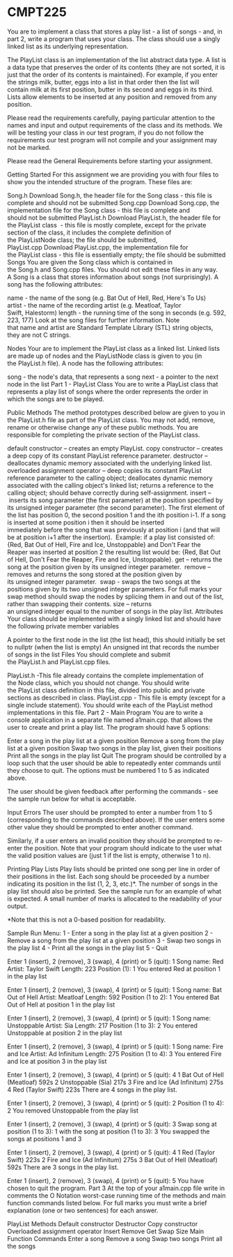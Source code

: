 # CMPT225
You are to implement a class that stores a play list - a list of songs - and, in part 2, write a program that uses your class. The class should use a singly linked list as its underlying representation.

The PlayList class is an implementation of the list abstract data type. A list is a data type that preserves the order of its contents (they are not sorted, it is just that the order of its contents is maintained). For example, if you enter the strings milk, butter, eggs into a list in that order then the list will contain milk at its first position, butter in its second and eggs in its third. Lists allow elements to be inserted at any position and removed from any position. 

Please read the requirements carefully, paying particular attention to the names and input and output requirements of the class and its methods. We will be testing your class in our test program, if you do not follow the requirements our test program will not compile and your assignment may not be marked.

Please read the General Requirements before starting your assignment.

Getting Started
For this assignment we are providing you with four files to show you the intended structure of the program. These files are:

Song.h Download Song.h, the header file for the Song class - this file is complete and should not be submitted
Song.cpp Download Song.cpp, the implementation file for the Song class - this file is complete and should not be submitted
PlayList.h Download PlayList.h, the header file for the PlayList class  - this file is mostly complete, except for the private section of the class, it includes the complete definition of the PlayListNode class; the file should be submitted, 
PlayList.cpp Download PlayList.cpp, the implementation file for the PlayList class - this file is essentially empty; the file should be submitted
Songs
You are given the Song class which is contained in the Song.h and Song.cpp files. You should not edit these files in any way. A Song is a class that stores information about songs (not surprisingly). A song has the following attributes:

name - the name of the song (e.g. Bat Out of Hell, Red, Here's To Us)
artist - the name of the recording artist (e.g. Meatloaf, Taylor Swift, Halestorm)
length - the running time of the song in seconds (e.g. 592, 223, 177)
Look at the song files for further information. Note that name and artist are Standard Template Library (STL) string objects, they are not C strings.

Nodes
Your are to implement the PlayList class as a linked list. Linked lists are made up of nodes and the PlayListNode class is given to you (in the PlayList.h file). A node has the following attributes:

song - the node's data, that represents a song
next - a pointer to the next node in the list
Part 1 - PlayList Class
You are to write a PlayList class that represents a play list of songs where the order represents the order in which the songs are to be played. 

Public Methods
The method prototypes described below are given to you in the PlayList.h file as part of the PlayList class. You may not add, remove, rename or otherwise change any of these public methods. You are responsible for completing the private section of the PlayList class.

default constructor – creates an empty PlayList.
copy constructor – creates a deep copy of its constant PlayList reference parameter.
destructor – deallocates dynamic memory associated with the underlying linked list.
overloaded assignment operator – deep copies its constant PlayList reference parameter to the calling object; deallocates dynamic memory associated with the calling object's linked list; returns a reference to the calling object; should behave correctly during self-assignment.
insert – inserts its song parameter (the first parameter) at the position specified by its unsigned integer parameter (the second parameter). The first element of the list has position 0, the second position 1 and the ith position i-1. If a song is inserted at some position i then it should be inserted immediately before the song that was previously at position i (and that will be at position i+1 after the insertion). 
Example: if a play list consisted of: {Red, Bat Out of Hell, Fire and Ice, Unstoppable} and Don't Fear the Reaper was inserted at position 2 the resulting list would be: {Red, Bat Out of Hell, Don't Fear the Reaper, Fire and Ice, Unstoppable}.
get – returns the song at the position given by its unsigned integer parameter. 
remove – removes and returns the song stored at the position given by its unsigned integer parameter. 
swap - swaps the two songs at the positions given by its two unsigned integer parameters. For full marks your swap method should swap the nodes by splicing them in and out of the list, rather than swapping their contents.
size – returns an unsigned integer equal to the number of songs in the play list.
Attributes
Your class should be implemented with a singly linked list and should have the following private member variables

A pointer to the first node in the list (the list head), this should initially be set to nullptr (when the list is empty)
An unsigned int that records the number of songs in the list
Files
You should complete and submit the PlayList.h and PlayList.cpp files.

PlayList.h -This file already contains the complete implementation of the Node class, which you should not change. You should write the PlayList class definition in this file, divided into public and private sections as described in class.
PlayList.cpp - This file is empty (except for a single include statement). You should write each of the PlayList method implementations in this file.
Part 2 - Main Program
You are to write a console application in a separate file named a1main.cpp. that allows the user to create and print a play list. The program should have 5 options:

Enter a song in the play list at a given position
Remove a song from the play list at a given position
Swap two songs in the play list, given their positions
Print all the songs in the play list
Quit
The program should be controlled by a loop such that the user should be able to repeatedly enter commands until they choose to quit. The options must be numbered 1 to 5 as indicated above.

The user should be given feedback after performing the commands - see the sample run below for what is acceptable.

Input Errors
The user should be prompted to enter a number from 1 to 5 (corresponding to the commands described above). If the user enters some other value they should be prompted to enter another command. 

Similarly, if a user enters an invalid position they should be prompted to re-enter the position. Note that your program should indicate to the user what the valid position values are (just 1 if the list is empty, otherwise 1 to n).

Printing Play Lists
Play lists should be printed one song per line in order of their positions in the list. Each song should be proceeded by a number indicating its position in the list (1, 2, 3, etc.)*. The number of songs in the play list should also be printed. See the sample run for an example of what is expected. A small number of marks is allocated to the readability of your output.

*Note that this is not a 0-based position for readability.

Sample Run
Menu:
1 - Enter a song in the play list at a given position
2 - Remove a song from the play list at a given position
3 - Swap two songs in the play list
4 - Print all the songs in the play list
5 - Quit

Enter 1 (insert), 2 (remove), 3 (swap), 4 (print) or 5 (quit): 1
Song name: Red
Artist: Taylor Swift
Length: 223
Position (1): 1
You entered Red at position 1 in the play list

Enter 1 (insert), 2 (remove), 3 (swap), 4 (print) or 5 (quit): 1
Song name: Bat Out of Hell
Artist: Meatloaf
Length: 592
Position (1 to 2): 1
You entered Bat Out of Hell at position 1 in the play list

Enter 1 (insert), 2 (remove), 3 (swap), 4 (print) or 5 (quit): 1
Song name: Unstoppable
Artist: Sia
Length: 217
Position (1 to 3): 2
You entered Unstoppable at position 2 in the play list

Enter 1 (insert), 2 (remove), 3 (swap), 4 (print) or 5 (quit): 1
Song name: Fire and Ice
Artist: Ad Infinitum
Length: 275
Position (1 to 4): 3
You entered Fire and Ice at position 3 in the play list

Enter 1 (insert), 2 (remove), 3 (swap), 4 (print) or 5 (quit): 4
 1 Bat Out of Hell (Meatloaf) 592s
 2 Unstoppable (Sia) 217s
 3 Fire and Ice (Ad Infinitum) 275s
 4 Red (Taylor Swift) 223s
There are 4 songs in the play list.

Enter 1 (insert), 2 (remove), 3 (swap), 4 (print) or 5 (quit): 2
Position (1 to 4): 2
You removed Unstoppable from the play list

Enter 1 (insert), 2 (remove), 3 (swap), 4 (print) or 5 (quit): 3
Swap song at position (1 to 3): 1
with the song at position (1 to 3): 3
You swapped the songs at positions 1 and 3

Enter 1 (insert), 2 (remove), 3 (swap), 4 (print) or 5 (quit): 4
 1 Red (Taylor Swift) 223s
 2 Fire and Ice (Ad Infinitum) 275s
 3 Bat Out of Hell (Meatloaf) 592s
There are 3 songs in the play list.

Enter 1 (insert), 2 (remove), 3 (swap), 4 (print) or 5 (quit): 5
You have chosen to quit the program.
Part 3
At the top of your a1main.cpp file write in comments the O Notation worst-case running time of the methods and main function commands listed below. For full marks you must write a brief explanation (one or two sentences) for each answer.

PlayList Methods
Default constructor
Destructor
Copy constructor
Overloaded assignment operator
Insert
Remove
Get
Swap
Size
Main Function Commands
Enter a song
Remove a song
Swap two songs
Print all the songs
